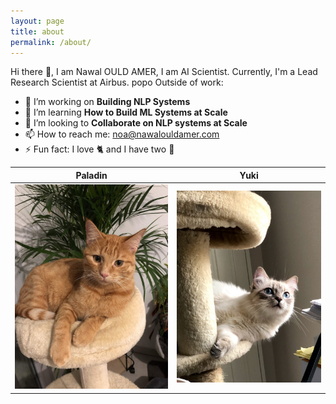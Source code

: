 ```yaml
---
layout: page
title: about
permalink: /about/
---
```


Hi there 👋, I am Nawal OULD AMER, I am AI Scientist. Currently, I'm a Lead Research Scientist at Airbus. 
popo
Outside of work:
- 🔭 I’m working on **Building NLP Systems**
- 🌱 I’m learning **How to Build ML Systems at Scale**
- 👯 I’m looking to **Collaborate on NLP systems at Scale**
- 📫 How to reach me: noa@nawalouldamer.com
- ⚡ Fun fact: I love 🐈 and I have two 🥰

| Paladin                            | Yuki                            |
| ----------------------------------- | ----------------------------------- |
| ![paladin](./images/paladin.jpg) | ![yuki](./images/yuki.jpg) |

